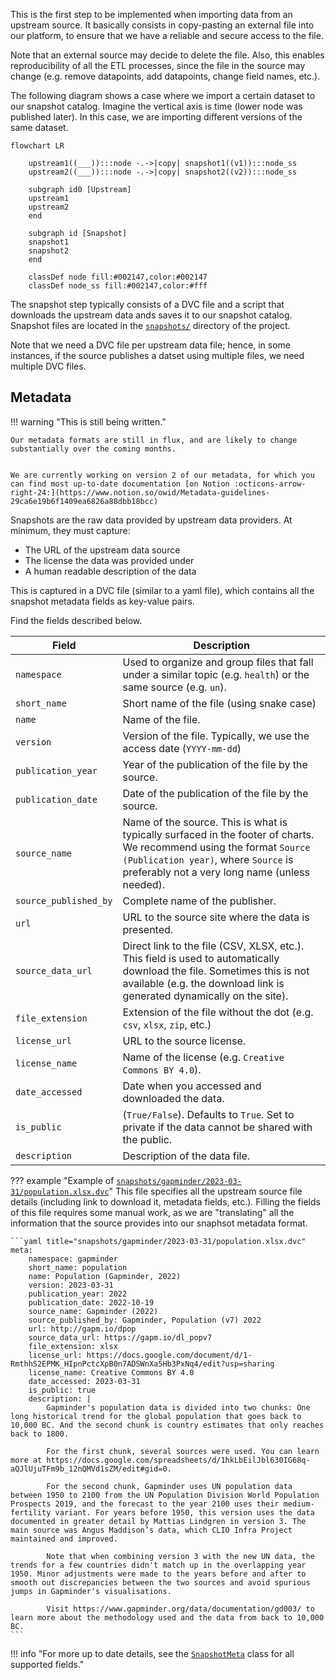 This is the first step to be implemented when importing data from an upstream source. It basically consists in copy-pasting an external file into our platform, to ensure that we have a reliable and secure access to the file.

Note that an external source may decide to delete the file. Also, this enables reproducibility of all the ETL processes, since the file in the source may change (e.g. remove datapoints, add datapoints, change field names, etc.).

The following diagram shows a case where we import a certain dataset to our snapshot catalog. Imagine the vertical axis is time (lower node was published later). In this case, we are importing different versions of the same dataset.

```mermaid
flowchart LR

    upstream1((___)):::node -.->|copy| snapshot1((v1)):::node_ss
    upstream2((___)):::node -.->|copy| snapshot2((v2)):::node_ss

    subgraph id0 [Upstream]
    upstream1
    upstream2
    end

    subgraph id [Snapshot]
    snapshot1
    snapshot2
    end

    classDef node fill:#002147,color:#002147
    classDef node_ss fill:#002147,color:#fff
```

The snapshot step typically consists of a DVC file and a script that downloads the upstream data ands saves it to our snapshot catalog. Snapshot files are located in the [`snapshots/`](https://github.com/owid/etl/tree/master/snapshots) directory of the project.

Note that we need a DVC file per upstream data file; hence, in some instances, if the source publishes a datset using multiple files, we need multiple DVC files.


## Metadata
!!! warning "This is still being written."

    Our metadata formats are still in flux, and are likely to change substantially over the coming months.


    We are currently working on version 2 of our metadata, for which you can find most up-to-date documentation [on Notion :octicons-arrow-right-24:](https://www.notion.so/owid/Metadata-guidelines-29ca6e19b6f1409ea6826a88dbb18bcc)


Snapshots are the raw data provided by upstream data providers. At minimum, they must capture:

- The URL of the upstream data source
- The license the data was provided under
- A human readable description of the data

This is captured in a DVC file (similar to a yaml file), which contains all the snapshot metadata fields as key-value pairs.


Find the fields described below.


| Field      | Description                          |
| ----------- | ------------------------------------ |
| `namespace`       | Used to organize and group files that fall under a similar topic (e.g. `health`) or the same source (e.g. `un`). |
| `short_name`       | Short name of the file (using snake case) |
| `name`    | Name of the file. |
| `version`    | Version of the file. Typically, we use the access date (`YYYY-mm-dd`) |
| `publication_year`    | Year of the publication of the file by the source. |
| `publication_date`    | Date of the publication of the file by the source.|
| `source_name`    | Name of the source. This is what is typically surfaced in the footer of charts. We recommend using the format `Source (Publication year)`, where `Source` is preferably not a very long name (unless needed).|
| `source_published_by`    | Complete name of the publisher. |
| `url`    | URL to the source site where the data is presented. |
| `source_data_url`    | Direct link to the file (CSV, XLSX, etc.). This field is used to automatically download the file. Sometimes this is not available (e.g. the download link is generated dynamically on the site). |
| `file_extension`    | Extension of the file without the dot (e.g. `csv`, `xlsx`, `zip`, etc.) |
| `license_url`    | URL to the source license. |
| `license_name`    | Name of the license (e.g. `Creative Commons BY 4.0`).|
| `date_accessed`    | Date when you accessed and downloaded the data. |
| `is_public`    | (`True/False`). Defaults to `True`. Set to private if the data cannot be shared with the public. |
| `description`    | Description of the data file.|


??? example "Example of [`snapshots/gapminder/2023-03-31/population.xlsx.dvc`](`https://github.com/owid/etl/blob/master/snapshots/gapminder/2023-03-31/population.xlsx.dvc`)"
    This file specifies all the upstream source file details (including link to download it, metadata fields, etc.). Filling the fields of this file requires some manual work, as we are "translating" all the information that the source provides into our snaphsot metadata format.

    ```yaml title="snapshots/gapminder/2023-03-31/population.xlsx.dvc"
    meta:
        namespace: gapminder
        short_name: population
        name: Population (Gapminder, 2022)
        version: 2023-03-31
        publication_year: 2022
        publication_date: 2022-10-19
        source_name: Gapminder (2022)
        source_published_by: Gapminder, Population (v7) 2022
        url: http://gapm.io/dpop
        source_data_url: https://gapm.io/dl_popv7
        file_extension: xlsx
        license_url: https://docs.google.com/document/d/1-RmthhS2EPMK_HIpnPctcXpB0n7ADSWnXa5Hb3PxNq4/edit?usp=sharing
        license_name: Creative Commons BY 4.0
        date_accessed: 2023-03-31
        is_public: true
        description: |
            Gapminder's population data is divided into two chunks: One long historical trend for the global population that goes back to 10,000 BC. And the second chunk is country estimates that only reaches back to 1800.

            For the first chunk, several sources were used. You can learn more at https://docs.google.com/spreadsheets/d/1hkLbEilJbl630IG68q-aQJlUjuTFm9b_12nQMVd1sZM/edit#gid=0.

            For the second chunk, Gapminder uses UN population data between 1950 to 2100 from the UN Population Division World Population Prospects 2019, and the forecast to the year 2100 uses their medium-fertility variant. For years before 1950, this version uses the data documented in greater detail by Mattias Lindgren in version 3. The main source was Angus Maddison’s data, which CLIO Infra Project maintained and improved.

            Note that when combining version 3 with the new UN data, the trends for a few countries didn't match up in the overlapping year 1950. Minor adjustments were made to the years before and after to smooth out discrepancies between the two sources and avoid spurious jumps in Gapminder's visualisations.

            Visit https://www.gapminder.org/data/documentation/gd003/ to learn more about the methodology used and the data from back to 10,000 BC.
    ```


!!! info "For more up to date details, see the [`SnapshotMeta`](https://github.com/owid/etl/blob/master/etl/snapshot.py#L81) class for all supported fields."
